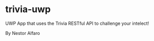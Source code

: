 # trivia-uwp
UWP App that uses the Trivia RESTful API to challenge your intelect!

By Nestor Alfaro

